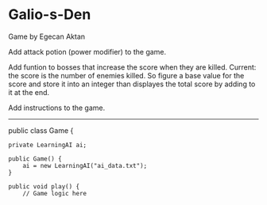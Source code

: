 # Galio-s-Den
Game by Egecan Aktan

Add attack potion (power modifier) to the game.

Add funtion to bosses that increase the score when they are killed. Current: the score is the number of  enemies killed. So figure a base value for the score and store it into an integer than displayes the total score by adding to it at the end.

Add instructions to the game.





________________________________________________________


public class Game {

    private LearningAI ai;

    public Game() {
        ai = new LearningAI("ai_data.txt");
    }

    public void play() {
        // Game logic here
